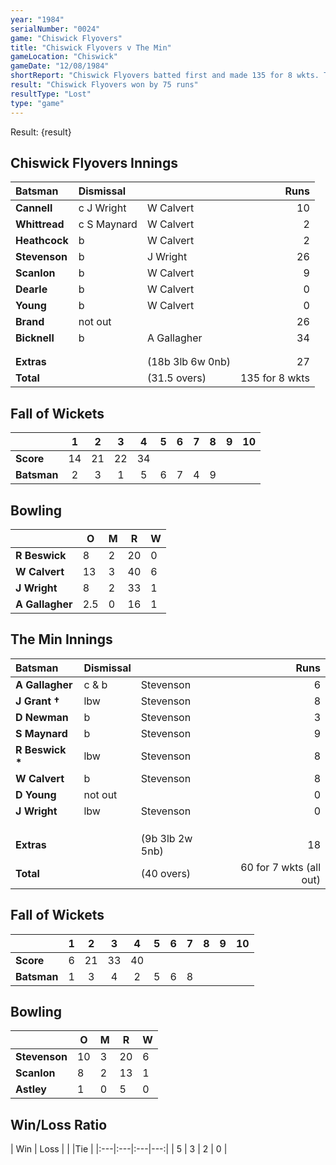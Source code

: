 ```yaml
---
year: "1984"
serialNumber: "0024"
game: "Chiswick Flyovers"
title: "Chiswick Flyovers v The Min"
gameLocation: "Chiswick"
gameDate: "12/08/1984"
shortReport: "Chiswick Flyovers batted first and made 135 for 8 wkts. The Min were bundled out for 60."
result: "Chiswick Flyovers won by 75 runs"
resultType: "Lost"
type: "game"
---
```


Result: {result}
 
## Chiswick Flyovers Innings

| Batsman | Dismissal |  | Runs |
|:---|:---|---|---:|
| **Cannell** | c J Wright | W Calvert | 10 | 
| **Whittread** | c S Maynard | W Calvert | 2 | 
| **Heathcock** | b | W Calvert | 2 | 
| **Stevenson** | b | J Wright | 26 | 
| **Scanlon** | b | W Calvert | 9 | 
| **Dearle** | b | W Calvert | 0 | 
| **Young** | b | W Calvert | 0 | 
| **Brand** | not out |  | 26 | 
| **Bicknell** | b | A Gallagher | 34 | 
|  |  |  |  | 
|  |  |  |  |
| **Extras** | | (18b 3lb 6w 0nb) | 27 | 
| **Total** | | (31.5 overs) | 135 for 8 wkts |

## Fall of Wickets

| | 1 | 2 | 3 | 4 | 5 | 6 | 7 | 8 | 9 | 10 |
|---|:---:|:---:|:---:|:---:|:---:|:---:|:---:|:---:|:---:|:---:|
| **Score** | 14 | 21 | 22 | 34 |  |  | | | | | 
| **Batsman** | 2 | 3 | 1 | 5 | 6 | 7 | 4 | 9 |  | | 


## Bowling

| | O | M | R | W |
|---|---|---|---|---|
| **R Beswick** | 8 | 2 | 20 | 0 | 
| **W Calvert** | 13 | 3 | 40 | 6 | 
| **J Wright** | 8 | 2 | 33 | 1 | 
| **A Gallagher** | 2.5 | 0 | 16 | 1 | 


## The Min Innings

| Batsman | Dismissal |  | Runs |
|:---|:---|---|---:|
| **A Gallagher** | c & b | Stevenson | 6 | 
| **J Grant &#8224;** | lbw | Stevenson | 8 | 
| **D Newman** | b | Stevenson | 3 | 
| **S Maynard** | b | Stevenson | 9 | 
| **R Beswick &#42;** | lbw | Stevenson | 8 | 
| **W Calvert** | b | Stevenson | 8 | 
| **D Young** | not out | | 0 | 
| **J Wright** | lbw | Stevenson | 0 | 
|  |  |  |  |
|  |  |  |  |
|  |  |  |  |
| **Extras** | | (9b 3lb 2w 5nb) | 18 | 
| **Total** | | (40 overs) | 60 for 7 wkts (all out) | 

## Fall of Wickets

| | 1 | 2 | 3 | 4 | 5 | 6 | 7 | 8 | 9 | 10 |
|---|:---:|:---:|:---:|:---:|:---:|:---:|:---:|:---:|:---:|:---:|
| **Score** | 6 | 21 | 33 | 40 |  |  |  |  |  |  | 
| **Batsman** | 1 | 3 | 4 | 2 | 5 | 6 | 8 |  |  |  | 


## Bowling

| | O | M | R | W |
|---|---|---|---|---|
| **Stevenson** | 10 | 3 | 20 | 6 | 
| **Scanlon** | 8 | 2 | 13 | 1 | 
| **Astley** | 1 | 0 | 5 | 0 | 

## Win/Loss Ratio

| Win | Loss |  |  |Tie |
|:---|:---|:---|---:|
| 5 | 3 | 2 | 0 |